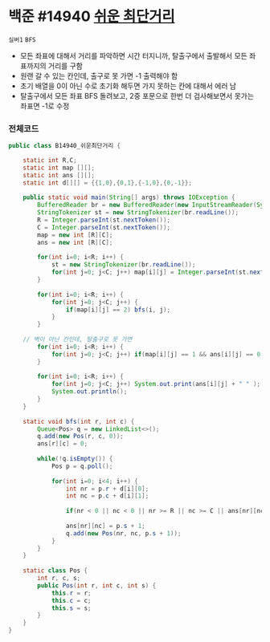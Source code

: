 # 백준 #14940 [쉬운 최단거리](https://www.acmicpc.net/problem/14940)
`실버1` `BFS`
- 모든 좌표에 대해서 거리를 파악하면 시간 터지니까, 탈출구에서 출발해서 모든 좌표까지의 거리를 구함
- 원랜 갈 수 있는 칸인데, 출구로 못 가면 -1 출력해야 함
- 초기 배열을 0이 아닌 수로 초기화 해두면 가지 못하는 칸에 대해서 에러 남
- 탈출구에서 모든 좌표 BFS 돌려보고, 2중 포문으로 한번 더 검사해보면서 못가는 좌표면 -1로 수정

### 전체코드
```java
public class B14940_쉬운최단거리 {

	static int R,C;
	static int map [][];
	static int ans [][];
	static int d[][] = {{1,0},{0,1},{-1,0},{0,-1}};
	
	public static void main(String[] args) throws IOException {
		BufferedReader br = new BufferedReader(new InputStreamReader(System.in));
		StringTokenizer st = new StringTokenizer(br.readLine());
		R = Integer.parseInt(st.nextToken());
		C = Integer.parseInt(st.nextToken());
		map = new int [R][C];
		ans = new int [R][C];
		
		for(int i=0; i<R; i++) {
			st = new StringTokenizer(br.readLine());
			for(int j=0; j<C; j++) map[i][j] = Integer.parseInt(st.nextToken());
		}
		
		for(int i=0; i<R; i++) {
			for(int j=0; j<C; j++) {
				if(map[i][j] == 2) bfs(i, j);
			}
		}
		
    // 벽이 아닌 칸인데, 탈출구로 못 가면
		for(int i=0; i<R; i++) {
			for(int j=0; j<C; j++) if(map[i][j] == 1 && ans[i][j] == 0) ans[i][j] = -1;
		}
		
		for(int i=0; i<R; i++) {
			for(int j=0; j<C; j++) System.out.print(ans[i][j] + " " );
			System.out.println();
		}
	}
	
	static void bfs(int r, int c) {
		Queue<Pos> q = new LinkedList<>();
		q.add(new Pos(r, c, 0));
		ans[r][c] = 0;
		
		while(!q.isEmpty()) {
			Pos p = q.poll();
			
			for(int i=0; i<4; i++) {
				int nr = p.r + d[i][0];
				int nc = p.c + d[i][1];
				
				if(nr < 0 || nc < 0 || nr >= R || nc >= C || ans[nr][nc] != 0 || (nr == r && nc == c) || map[nr][nc] == 0) continue;
				
				ans[nr][nc] = p.s + 1;
				q.add(new Pos(nr, nc, p.s + 1));
			}
		}
	}
	
	static class Pos {
		int r, c, s;
		public Pos(int r, int c, int s) {
			this.r = r;
			this.c = c;
			this.s = s;
		}
	}
}
```
